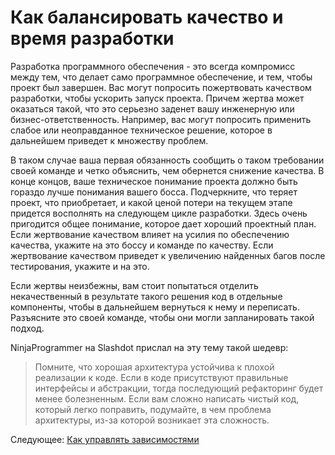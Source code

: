 # Как балансировать качество и время разработки
[//]: # (Version:1.0.0)
Разработка программного обеспечения - это всегда компромисс между тем, что делает само программное обеспечение, и тем, чтобы проект был завершен. Вас могут попросить пожертвовать качеством разработки, чтобы ускорить запуск проекта. Причем жертва может оказаться такой, что это серьезно заденет вашу инженерную или бизнес-ответственность. Например, вас могут попросить применить слабое или неоправданное техническое решение, которое в дальнейшем приведет к множеству проблем.

В таком случае ваша первая обязанность сообщить о таком требовании своей команде и четко объяснить, чем обернется снижение качества. В конце концов, ваше техническое понимание проекта должно быть гораздо лучше понимания вашего босса. Подчеркните, что теряет проект, что приобретает, и какой ценой потери на текущем этапе придется восполнять на следующем цикле разработки. Здесь очень пригодится общее понимание, которое дает хороший проектный план. Если жертвование качеством влияет на усилия по обеспечению качества, укажите на это боссу и команде по качеству. Если жертвование качеством приведет к увеличению найденных багов после тестирования, укажите и на это.

Если жертвы неизбежны, вам стоит попытаться отделить некачественный в результате такого решения код в отдельные компоненты, чтобы в дальнейшем вернуться к нему и переписать. Разъясните это своей команде, чтобы они могли запланировать такой подход.

NinjaProgrammer на Slashdot прислал на эту тему такой шедевр:

> Помните, что хорошая архитектура устойчива к плохой реализации к коде. Если в коде присутствуют правильные интерфейсы и абстракции, тогда последующий рефакторинг будет менее болезненным. Если вам сложно написать чистый код, который легко поправить, подумайте, в чем проблема архитектуры, из-за которой возникает эта сложность.

Следующее: [Как управлять зависимостями](02-How-to-Manage-Software-System-Dependence.md)
